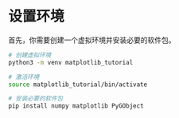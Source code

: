 # 设置环境

首先，你需要创建一个虚拟环境并安装必要的软件包。

```bash
# 创建虚拟环境
python3 -m venv matplotlib_tutorial

# 激活环境
source matplotlib_tutorial/bin/activate

# 安装必要的软件包
pip install numpy matplotlib PyGObject
```
